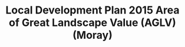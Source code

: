 ---
schema: default
title: Local Development Plan 2015 Area of Great Landscape Value (AGLV) (Moray)
organization: Moray Council
notes: >-
    The Local Development Plan 2015 was superseded by the Local Development Plan 2020 on 27 July 2020.The aim of this designation is to protect areas of strategically important landscapes from inappropriate development. The designation also aims to promote the highest standards of design to retain the traditional character of these areas. There are 8 Areas of Great Landscape Value (AGLV’s) in Moray.Moray enjoys a high quality landscape and proposals which are likely to result in a significant adverse impact on the landscape will not be supported. The creation of new hill tracks can have a significant impact primarily from the visual appearance of the new track, but also from the drainage and erosion effects on the local area.
resources:
  - name: Local Development Plan 2015 Area of Great Landscape Value (AGLV) (Moray) FEATURE LAYER
  - url: >-
      
  - format: FEATURE LAYER
license: 
category:

  - Planning
  - Environment
  - Open Data
maintainer: Moray Council
maintainer_email: someone@example.com
---